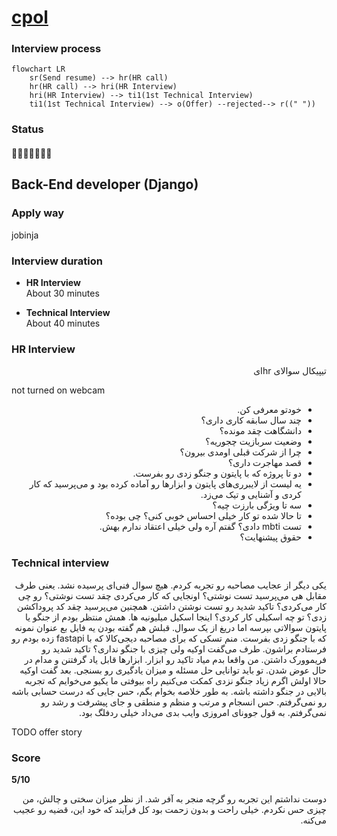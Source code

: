# [cpol](https://cpol.co)

### Interview process
```mermaid
flowchart LR
    sr(Send resume) --> hr(HR call)
    hr(HR call) --> hri(HR Interview)
    hri(HR Interview) --> ti1(1st Technical Interview)
    ti1(1st Technical Interview) --> o(Offer) --rejected--> r((" "))
```

### Status
#### 📜📞👱🏻‍♀️🔧❎
## Back-End developer (Django)

### Apply way
jobinja

### Interview duration
- **HR Interview** <br>About 30 minutes

- **Technical Interview** <br> About 40 minutes

### HR Interview
<p dir="rtl">تیپیکال سوالای hrای</p>
not turned on webcam
<ul dir="rtl">
    <li>خودتو معرفی کن.</li>
    <li>چند سال سابقه کاری داری؟</li>
    <li>دانشگاهت چقد مونده؟</li>
    <li>وضعیت سربازیت چجوریه؟</li>
    <li>چرا از شرکت قبلی اومدی بیرون؟</li>
    <li>قصد مهاجرت داری؟</li>
    <li>دو تا پروژه که با پایتون و جنگو زدی رو بفرست.</li>
    <li>یه لیست از لایبرری‌های پایتون و ابزارها رو آماده کرده بود و می‌پرسید که کار کردی و آشنایی و تیک می‌زد.</li>
    <li>سه تا ویژگی بارزت چیه؟</li>
    <li>تا حالا شده تو کار خیلی احساس خوبی کنی؟ چی بوده؟</li>
    <li>تست mbti دادی؟ گفتم آره ولی خیلی اعتقاد ندارم بهش.</li>
    <li>حقوق پیشنهایت؟</li>
</ul>

### Technical interview
<p dir="rtl">یکی دیگر از عجایب مصاحبه رو تجربه کردم. هیچ سوال فنی‌ای پرسیده نشد. یعنی طرف مقابل هی می‌پرسید تست نوشتی؟ اونجایی که کار می‌کردی چقد تست نوشتی؟ رو چی کار می‌کردی؟ تاکید شدید رو تست نوشتن داشتن. همچنین می‌پرسید چقد کد پروداکشن زدی؟ تو چه اسکیلی کار کردی؟ اینجا اسکیل میلیونیه ها. همش منتظر بودم از جنگو یا پایتون سوالاتی بپرسه اما دریغ از یک سوال. قبلش هم گفته بودن یه فایل بع عنوان نمونه که با جنگو زدی بفرست. منم تسکی که برای مصاحبه دیجی‌کالا که با fastapi زده بودم رو فرستادم براشون. طرف می‌گفت اوکیه ولی چیزی با جنگو نداری؟ تاکید شدید رو فریموورک داشتن. من واقعا بدم میاد تاکید رو ابزار. ابزارها قابل یاد گرفتنن و مدام در حال عوض شدن. تو باید توانایی حل مسئله و میزان یادگیری رو بسنجی. بعد گفت اوکیه حالا اولش اگرم زیاد جنگو نزدی کمکت می‌کنیم راه بیوفتی ما یکیو می‌خوایم که تجربه بالایی در جنگو داشته باشه. به طور خلاصه بخوام بگم، حس جایی که درست حسابی باشه رو نمی‌گرفتم. حس انسجام و مرتب و منظم و منطقی و جای پیشرفت و رشد رو نمی‌گرفتم. به قول جوونای امروزی وایب بدی می‌داد خیلی ردفلگ بود.
<p/>

TODO offer story

### Score
**5/10**
<br />
<p dir="rtl">
دوست نداشتم این تجربه رو گرچه منجر به آفر شد. از نظر میزان سختی و چالش، من چیزی حس نکردم. خیلی راحت و بدون زحمت بود کل فرآیند که خود این، قضیه رو عجیب می‌کنه.
</p>
